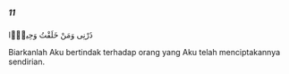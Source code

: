 ##### 11

<span class="ayah">ذَرْنِى وَمَنْ خَلَقْتُ وَحِيدًۭا</span>

<span class="ayah_translation">Biarkanlah Aku bertindak terhadap orang yang Aku telah menciptakannya sendirian.</span>
